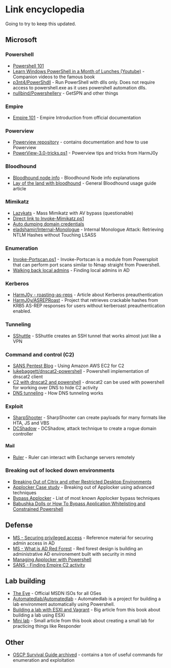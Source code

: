 # Link encyclopedia

Going to try to keep this updated.

## Microsoft

### Powershell

* [Powershell 101](https://hkh4cks.com/blog/2018/01/01/powershell-101/)
* [Learn Windows PowerShell in a Month of Lunches \(Youtube\)](https://www.youtube.com/playlist?list=PL6D474E721138865A) - Companion videos to the famous book
* [p3nt4/PowerShdll](https://github.com/p3nt4/PowerShdll) - Run PowerShell with dlls only. Does not require access to powershell.exe as it uses powershell automation dlls.
* [nullbind/Powershellery](https://github.com/nullbind/Powershellery) - GetSPN and other things

### Empire

* [Empire 101](http://www.powershellempire.com/?page_id=110) - Empire Introduction from official documentation

### Powerview

* [Powerview repository](https://github.com/PowerShellMafia/PowerSploit/tree/master/Recon) - contains documentation and how to use Powerview
* [PowerView-3.0-tricks.ps1](https://gist.github.com/HarmJ0y/184f9822b195c52dd50c379ed3117993) - Powerview tips and tricks from HarmJ0y

### Bloodhound

* [Bloodhound node info](https://github.com/BloodHoundAD/BloodHound/wiki/Users) - Bloodhound Node info explanations
* [Lay of the land with bloodhound](http://threat.tevora.com/lay-of-the-land-with-bloodhound/) - General Bloodhound usage guide article

### Mimikatz

* [Lazykats](https://github.com/bhdresh/lazykatz) -  Mass Mimikatz with AV bypass \(questionable\)
* [Direct link to Invoke-Mimikatz.ps1](https://raw.githubusercontent.com/PowerShellMafia/PowerSploit/master/Exfiltration/Invoke-Mimikatz.ps1)
* [Auto dumping domain credentials](https://blog.netspi.com/auto-dumping-domain-credentials-using-spns-powershell-remoting-and-mimikatz/)
* [eladshamir/Internal-Monologue](https://github.com/eladshamir/Internal-Monologue) - Internal Monologue Attack: Retrieving NTLM Hashes without Touching LSASS

### Enumeration

* [Invoke-Portscan.ps1](https://github.com/PowerShellMafia/PowerSploit/blob/262a260865d408808ab332f972d410d3b861eff1/Recon/Invoke-Portscan.ps1) - Invoke-Portscan is a module from Powersploit that can perform port scans similar to Nmap straight from Powershell.
* [Walking back local admins](http://www.sixdub.net/?p=591) - Finding local admins in AD

### Kerberos

* [HarmJ0y - roasting-as-reps](http://www.harmj0y.net/blog/activedirectory/roasting-as-reps/) - Article about Kerberos preauthentication
* [HarmJ0y/ASREPRoast](https://github.com/HarmJ0y/ASREPRoast) - Project that retrieves crackable hashes from KRB5 AS-REP responses for users without kerberoast preauthentication enabled.

### Tunneling

* [SShuttle](http://sshuttle.readthedocs.io/en/stable/) - SShuttle creates an SSH tunnel that works almost just like a VPN

### Command and control \(C2\)

* [SANS Pentest Blog](https://pen-testing.sans.org/blog/2017/12/10/putting-my-zero-cents-in-using-the-free-tier-on-amazon-web-services-ec2) - Using Amazon AWS EC2 for C2
* [lukebaggett/dnscat2-powershell](https://github.com/lukebaggett/dnscat2-powershell) - Powershell implementation of dnscat2 client
* [C2 with dnscat2 and powershell](https://www.blackhillsinfosec.com/powershell-dns-command-control-with-dnscat2-powershell/) - dnscat2 can be used with powershell for working over DNS to hide C2 activity
* [DNS tunneling](https://pentest.blog/data-exfiltration-tunneling-attacks-against-corporate-network/) - How DNS tunneling works

### Exploit

* [SharpShooter](https://github.com/mdsecactivebreach/SharpShooter) - SharpShooter can create payloads for many formats like HTA, JS and VBS
* [DCShadow](https://blog.alsid.eu/dcshadow-explained-4510f52fc19d) - DCShadow, attack technique to create a rogue domain controller

#### Mail

* [Ruler](https://github.com/sensepost/ruler) - Ruler can interact with Exchange servers remotely

### Breaking out of locked down environments

* [Breaking Out of Citrix and other Restricted Desktop Environments](https://www.pentestpartners.com/security-blog/breaking-out-of-citrix-and-other-restricted-desktop-environments/)
* [Applocker Case study](https://oddvar.moe/2017/12/21/applocker-case-study-how-insecure-is-it-really-part-2/) - Breaking out of Applocker using advanced techniques
* [Bypass Applocker](https://github.com/api0cradle/UltimateAppLockerByPassList) - List of most known Applocker bypass techniques
* [Babushka Dolls or How To Bypass Application Whitelisting and Constrained Powershell](https://improsec.com/blog/babushka-dolls-or-how-to-bypass-application-whitelisting-and-constrained-powershell)

## Defense

* [MS - Securing privileged access](https://docs.microsoft.com/en-us/windows-server/identity/securing-privileged-access/securing-privileged-access-reference-material) - Reference material for securing admin access in AD
* [MS - What is AD Red Forest](https://social.technet.microsoft.com/wiki/contents/articles/37509.what-is-active-directory-red-forest-design.aspx) - Red forest design is building an administrative AD environement built with security in mind
* [Managing Applocker with Powershell](https://4sysops.com/archives/managing-applocker-with-powershell/)
* [SANS - Finding Empire C2 activity](https://www.sans.org/reading-room/whitepapers/detection/disrupting-empire-identifying-powershell-empire-command-control-activity-38315)

## Lab building

* [The Eye](https://the-eye.eu/public/MSDN/) - Official MSDN ISOs for all OSes
* [Automatedlab/Automatedlab](https://github.com/AutomatedLab/AutomatedLab) - Automatedlab is a project for building a lab environment automatically using Powershell.
* [Building a lab with ESXI and Vagrant](https://github.com/chryzsh/DarthSidious/tree/fdd707cf9dbbc2faf3cf3dbbcd712b06fceeee87/building-a-lab-with-esxi-and-vagrant.md) - Big article from this book about building a lab using ESXi
* [Mini lab](https://github.com/chryzsh/DarthSidious/tree/fdd707cf9dbbc2faf3cf3dbbcd712b06fceeee87/creating.md) - Small article from this book about creating a small lab for practicing things like Responder

## Other

* [OSCP Survival Guide archived](http://web.archive.org/web/20171014213457/https://github.com/frizb/OSCP-Survival-Guide) - contains a ton of useful commands for enumeration and exploitation

